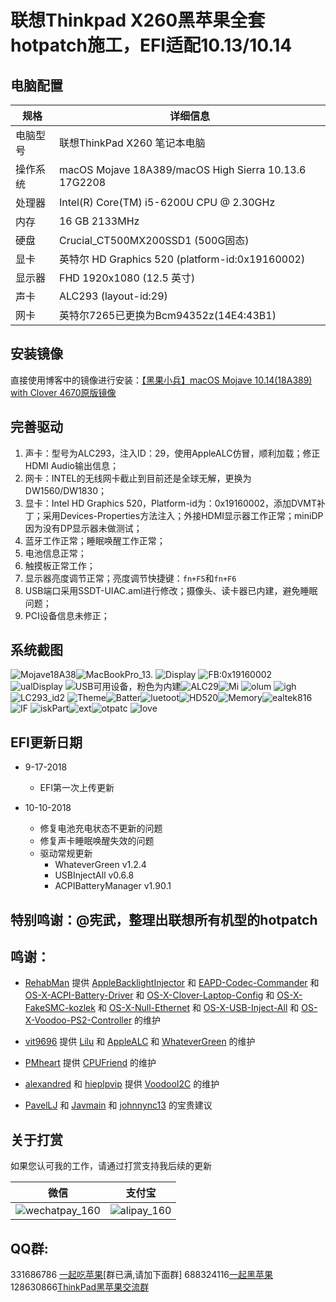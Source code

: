 # 联想Thinkpad X260黑苹果全套hotpatch施工，EFI适配10.13/10.14

## 电脑配置

|规格|详细信息|
|---|---|
|电脑型号|联想ThinkPad X260 笔记本电脑|
|操作系统|macOS Mojave 18A389/macOS High Sierra 10.13.6 17G2208|
|处理器|Intel(R) Core(TM) i5-6200U CPU @ 2.30GHz|
|内存|16 GB  2133MHz|
|硬盘|Crucial_CT500MX200SSD1 (500G固态)|
|显卡|英特尔 HD Graphics 520 (platform-id:0x19160002)|
|显示器|FHD 1920x1080 (12.5 英寸)|
|声卡|ALC293 (layout-id:29)|
|网卡|英特尔7265已更换为Bcm94352z(14E4:43B1)|

## 安装镜像
直接使用博客中的镜像进行安装：[【黑果小兵】macOS Mojave 10.14(18A389) with Clover 4670原版镜像](https://blog.daliansky.net/macOS-Mojave-10.14-18A389-Release-with-Clover-4670-original-mirror.html)

## 完善驱动
1. 声卡：型号为ALC293，注入ID：29，使用AppleALC仿冒，顺利加载；修正HDMI Audio输出信息；
2. 网卡：INTEL的无线网卡截止到目前还是全球无解，更换为DW1560/DW1830；
3. 显卡：Intel HD Graphics 520，Platform-id为：0x19160002，添加DVMT补丁；采用Devices-Properties方法注入；外接HDMI显示器工作正常；miniDP因为没有DP显示器未做测试；
4. 蓝牙工作正常；睡眠唤醒工作正常；
5. 电池信息正常；
6. 触摸板正常工作；
7. 显示器亮度调节正常；亮度调节快捷键：`fn+F5`和`fn+F6`
8. USB端口采用SSDT-UIAC.aml进行修改；摄像头、读卡器已内建，避免睡眠问题；
9. PCI设备信息未修正；

## 系统截图

![Mojave18A38](./screenshot/0Mojave18A389.png)![MacBookPro_13.](./screenshot/1MacBookPro_13.1.png)
![Display](./screenshot/2Displays.png)
![FB:0x19160002](./screenshot/21FB.png)
![ualDisplay](./screenshot/DualDisplays.png)
![USB可用设备，粉色为内建](./screenshot/3FB-Patcher.png)![ALC29](./screenshot/4ALC293.png)![Mi](./screenshot/5Mic.png)
![olum](./screenshot/Volume.png)
![igh](./screenshot/Light.png)
![LC293_id2](./screenshot/ALC293_id29.png)
![Theme](./screenshot/6Themes.png)![Batter](./screenshot/Battery.png)![luetoot](./screenshot/Bluetooth.png)![HD520](./screenshot/22HD520.png)![Memory](./screenshot/Memory.png)![ealtek816](./screenshot/Realtek8168.png)![IF](./screenshot/WIFI.png)
![iskPart](./screenshot/DiskParts.png)![ext](./screenshot/kexts.png)![otpatc](./screenshot/hotpatch.png)
![love](./screenshot/Clover.png)

## EFI更新日期

- 9-17-2018

  - EFI第一次上传更新

- 10-10-2018

  - 修复电池充电状态不更新的问题
  - 修复声卡睡眠唤醒失效的问题
  - 驱动常规更新
    - WhateverGreen v1.2.4
    - USBInjectAll v0.6.8
    - ACPIBatteryManager v1.90.1

  


## 特别鸣谢：@宪武，整理出联想所有机型的hotpatch
## 鸣谢：
- [RehabMan](https://github.com/RehabMan) 提供 [AppleBacklightInjector](https://github.com/RehabMan/HP-ProBook-4x30s-DSDT-Patch/tree/master/kexts/AppleBacklightInjector.kext) 和 [EAPD-Codec-Commander](https://github.com/RehabMan/EAPD-Codec-Commander) 和 [OS-X-ACPI-Battery-Driver](https://github.com/RehabMan/OS-X-ACPI-Battery-Driver) 和 [OS-X-Clover-Laptop-Config](https://github.com/RehabMan/OS-X-Clover-Laptop-Config) 和 [OS-X-FakeSMC-kozlek](https://github.com/RehabMan/OS-X-FakeSMC-kozlek) 和 [OS-X-Null-Ethernet](https://github.com/RehabMan/OS-X-Null-Ethernet) 和 [OS-X-USB-Inject-All](https://github.com/RehabMan/OS-X-USB-Inject-All) 和 [OS-X-Voodoo-PS2-Controller](https://github.com/RehabMan/OS-X-Voodoo-PS2-Controller) 的维护

- [vit9696](https://github.com/vit9696) 提供 [Lilu](https://github.com/acidanthera/Lilu) 和 [AppleALC](https://github.com/acidanthera/AppleALC) 和 [WhateverGreen](https://github.com/acidanthera/WhateverGreen) 的维护

- [PMheart](https://github.com/PMheart) 提供 [CPUFriend](https://github.com/PMheart/CPUFriend) 的维护

- [alexandred](https://github.com/alexandred) 和 [hieplpvip](https://github.com/hieplpvip) 提供 [VoodooI2C](https://github.com/alexandred/VoodooI2C) 的维护

- [PavelLJ](https://github.com/PavelLJ) 和 [Javmain](https://github.com/javmain) 和 [johnnync13](https://github.com/johnnync13) 的宝贵建议

## 关于打赏

如果您认可我的工作，请通过打赏支持我后续的更新

| 微信                                                       | 支付宝                                               |
| ---------------------------------------------------------- | ---------------------------------------------------- |
| ![wechatpay_160](http://7.daliansky.net/wechatpay_160.jpg) | ![alipay_160](http://7.daliansky.net/alipay_160.jpg) |

## QQ群:

331686786 [一起吃苹果](http://shang.qq.com/wpa/qunwpa?idkey=db511a29e856f37cbb871108ffa77a6e79dde47e491b8f2c8d8fe4d3c310de91)[群已满,请加下面群]
688324116[一起黑苹果](https://shang.qq.com/wpa/qunwpa?idkey=6bf69a6f4b983dce94ab42e439f02195dfd19a1601522c10ad41f4df97e0da82)
128630866[ThinkPad黑苹果交流群](https://jq.qq.com/?_wv=1027&k=5aKxc6n)





